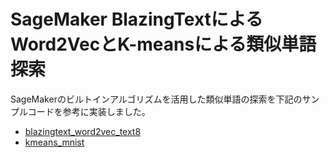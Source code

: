 # SageMaker BlazingTextによるWord2VecとK-meansによる類似単語探索
SageMakerのビルトインアルゴリズムを活用した類似単語の探索を下記のサンプルコードを参考に実装しました。
- [blazingtext_word2vec_text8](https://github.com/awslabs/amazon-sagemaker-examples/blob/master/introduction_to_amazon_algorithms/blazingtext_word2vec_text8/blazingtext_word2vec_text8.ipynb)
- [kmeans_mnist](https://github.com/awslabs/amazon-sagemaker-examples/blob/master/sagemaker-python-sdk/1P_kmeans_highlevel/kmeans_mnist.ipynb)

